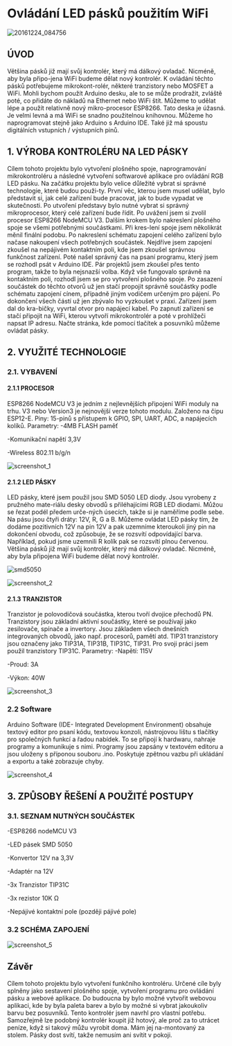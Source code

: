 # Ovládání LED pásků použitím WiFi
![20161224_084756](https://cloud.githubusercontent.com/assets/14974425/21686999/c2d20ca4-d367-11e6-8ff9-544ee313400b.jpg)
 
## ÚVOD
Většina pásků již mají svůj kontrolér, který má dálkový ovladač. Nicméně, aby byla připo-jena WiFi budeme dělat nový kontrolér. K ovládání těchto pásků potřebujeme mikrokont-rolér, některé tranzistory nebo MOSFET a WiFi. 
Mohli bychom použít Arduino desku, ale to se může prodražit, zvláště poté, co přidáte do nákladů na Ethernet nebo WiFi štít. Můžeme to udělat lépe a použít relativně nový mikro-procesor ESP8266. Tato deska je úžasná. Je velmi levná a má WiFi se snadno použitelnou knihovnou. Můžeme ho naprogramovat stejně jako Arduino s Arduino IDE. Také již má spoustu digitálních vstupních / výstupních pinů.

## 1.	VÝROBA KONTROLÉRU NA LED PÁSKY
Cílem tohoto projektu bylo vytvoření plošného spoje, naprogramování mikrokontroléru a následné vytvoření softwarové aplikace pro ovládání RGB LED pásku. 
Na začátku projektu bylo velice důležité vybrat si správné technologie, které budou použi-ty. První věc, kterou jsem musel udělat, bylo představit si, jak celé zařízení bude pracovat, jak to bude vypadat ve skutečnosti. Po utvoření představy bylo nutné vybrat si správný mikroprocesor, který celé zařízení bude řídit. Po uvážení jsem si zvolil procesor ESP8266 NodeMCU V3.
Dalším krokem bylo nakreslení plošného spoje se všemi potřebnými součástkami. Při kres-lení spoje jsem několikrát měnil finální podobu.
Po nakreslení schématu zapojení celého zařízení bylo načase nakoupení všech potřebných součástek. Nejdříve jsem zapojení zkoušel na nepájivém kontaktním poli, kde jsem zkoušel správnou funkčnost zařízení. 
Poté našel správný čas na psaní programu, který jsem se rozhodl psát v Arduino IDE. Pár projektů jsem zkoušel přes tento program, takže to byla nejsnazší volba. 
Když vše fungovalo správně na kontaktním poli, rozhodl jsem se pro vytvoření plošného spoje. Po zasazení součástek do těchto otvorů už jen stačí propojit správně součástky podle schématu zapojení cínem, případně jiným vodičem určeným pro pájení. 
Po dokončení všech částí už jen zbývalo ho vyzkoušet v praxi. Zařízení jsem dal do kra-bičky, vyvrtal otvor pro napájecí kabel. Po zapnutí zařízení se stačí připojit na WiFi, kterou vytvoří mikrokontrolér a poté v prohlížeči napsat IP adresu. Načte stránka, kde pomocí tlačítek a posuvníků můžeme ovládat pásky.

## 2.	VYUŽITÉ TECHNOLOGIE

### 2.1.	VYBAVENÍ
#### 	2.1.1	PROCESOR
ESP8266 NodeMCU V3 je jedním z nejlevnějších připojení WiFi moduly na trhu. V3 nebo Version3 je nejnovější verze tohoto modulu. Založeno na čipu ESP12-E.
Piny: 15-pinů s přístupem k GPIO, SPI, UART, ADC, a napájecích kolíků.
Parametry:
-4MB FLASH paměť

-Komunikační napětí 3,3V

-Wireless 802.11 b/g/n

![screenshot_1](https://cloud.githubusercontent.com/assets/14974425/21687625/56f00b5a-d36a-11e6-895a-fc49016041eb.png)

#### 	2.1.2	LED PÁSKY
LED pásky, které jsem použil jsou SMD 5050 LED diody. Jsou vyrobeny z pružného mate-riálu desky obvodů s přiléhajícími RGB LED diodami. Můžou se řezat podél předem urče-ných úsecích, takže si je naměříme podle sebe. Na pásu jsou čtyři dráty: 12V, R, G a B. Můžeme ovládat LED pásky tím, že dodáme pozitivních 12V na pin 12V a pak uzemníme kteroukoli jiný pin na dokončení obvodu, což způsobuje, že se rozsvítí odpovídající barva. Například, pokud jsme uzemnili R kolík pak se rozsvítí plnou červenou. Většina pásků již mají svůj kontrolér, který má dálkový ovladač. Nicméně, aby byla připojena WiFi budeme dělat nový kontrolér.

![smd5050](https://cloud.githubusercontent.com/assets/14974425/21687630/5f601d7a-d36a-11e6-80fa-2e9e957e0315.jpg)

![screenshot_2](https://cloud.githubusercontent.com/assets/14974425/21687634/626cc162-d36a-11e6-80bc-87163da70fb1.png)


#### 	2.1.3	TRANZISTOR
Tranzistor je polovodičová součástka, kterou tvoří dvojice přechodů PN. Tranzistory jsou základní aktivní součástky, které se používají jako zesilovače, spínače a invertory. Jsou základem všech dnešních integrovaných obvodů, jako např. procesorů, pamětí atd.
TIP31 tranzistory jsou označeny jako TIP31A, TIP31B,  TIP31C, TIP31.
Pro svoji práci jsem použil tranzistory TIP31C.
Parametry:
-Napětí: 115V

-Proud: 3A

-Výkon: 40W

![screenshot_3](https://cloud.githubusercontent.com/assets/14974425/21687647/695e31ea-d36a-11e6-90d8-c637ecebea40.png)

### 2.2	Software
Arduino Software (IDE- Integrated Development Environment) obsahuje textový editor pro psaní kódu, textovou konzoli, nástrojovou lištu s tlačítky pro společných funkcí a řadou nabídek. To se připojí k hardwaru, nahraje programy a komunikuje s nimi. Programy jsou zapsány v textovém editoru a jsou uloženy s příponou souboru .ino. Poskytuje zpětnou vazbu při ukládání a exportu a také zobrazuje chyby.
 
 ![screenshot_4](https://cloud.githubusercontent.com/assets/14974425/21687649/6ba78c58-d36a-11e6-9432-4b98753912d7.png)
 
## 3.	ZPŮSOBY ŘEŠENÍ A POUŽITÉ POSTUPY

### 3.1.  SEZNAM NUTNÝCH SOUČÁSTEK
-ESP8266 nodeMCU V3

-LED pásek SMD 5050

-Konvertor 12V na 3,3V

-Adaptér na 12V

-3x Tranzistor TIP31C

-3x rezistor 10K Ω 

-Nepájivé kontaktní pole (později pájivé pole) 


### 3.2  SCHÉMA ZAPOJENÍ

![screenshot_5](https://cloud.githubusercontent.com/assets/14974425/21687653/6d483e04-d36a-11e6-9d74-9eff828b9ff8.png) 
 
## Závěr
Cílem tohoto projektu bylo vytvoření funkčního kontroléru. Určené cíle byly splněny jako sestavení plošného spoje, vytvoření programu pro ovládání pásku a webové aplikace.
Do budoucna by bylo možné vytvořit webovou aplikaci, kde by byla paleta barev a bylo by možné si vybrat jakoukoliv barvu bez posuvníků. 
Tento kontrolér jsem navrhl pro vlastní potřebu. Samozřejmě lze podobný kontrolér koupit již hotový, ale proč za to utrácet peníze, když si takový můžu vyrobit doma. Mám jej na-montovaný za stolem. Pásky dost svítí, takže nemusím ani svítit v pokoji.
